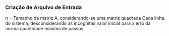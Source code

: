 ### Criação de Arquivo de Entrada

n = Tamanho da matriz A, considerando-se uma matriz quadrada
Cada linha do sistema, desconsiderando as incognitas
valor inicial para x
erro da norma
quantidade máxima de passos
